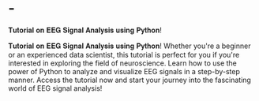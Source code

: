 # -
𝐓𝐮𝐭𝐨𝐫𝐢𝐚𝐥 𝐨𝐧 𝐄𝐄𝐆 𝐒𝐢𝐠𝐧𝐚𝐥 𝐀𝐧𝐚𝐥𝐲𝐬𝐢𝐬 𝐮𝐬𝐢𝐧𝐠 𝐏𝐲𝐭𝐡𝐨𝐧! 

𝐓𝐮𝐭𝐨𝐫𝐢𝐚𝐥 𝐨𝐧 𝐄𝐄𝐆 𝐒𝐢𝐠𝐧𝐚𝐥 𝐀𝐧𝐚𝐥𝐲𝐬𝐢𝐬 𝐮𝐬𝐢𝐧𝐠 𝐏𝐲𝐭𝐡𝐨𝐧! Whether you're a beginner or an experienced data scientist, this tutorial is perfect for you if you're interested in exploring the field of neuroscience. Learn how to use the power of Python to analyze and visualize EEG signals in a step-by-step manner. Access the tutorial now and start your journey into the fascinating world of EEG signal analysis!           
